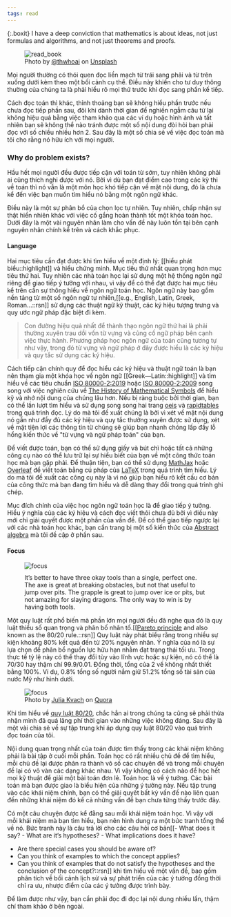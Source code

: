 ```yaml
---
tags: read
---
```


{:.boxit}
I have a deep conviction that mathematics is about ideas, not just formulas and algorithms, and not just theorems and proofs.

<figure>
  <img src="https://images.unsplash.com/photo-1578667343354-26a1de5bfe5a?ixlib=rb-1.2.1&ixid=eyJhcHBfaWQiOjEyMDd9&auto=format&fit=crop&w=1650&q=80" alt="read_book">
  <figcaption>Photo by <a href="https://unsplash.com/@thwhoai">@thwhoai</a> on <a href="https://unsplash.com/">Unsplash</a></figcaption>
</figure>

<p class="drop-cap">M<span>ọi người thường có thói quen đọc liền mạch từ trái sang phải và từ trên xuống dưới kèm theo một bối cảnh cụ thể. Điều này khiến cho tư duy thông thường của chúng ta là phải hiểu rõ mọi thứ trước khi đọc sang phần kế tiếp.</span></p>

Cách đọc toán thì khác, thỉnh thoảng bạn sẽ không hiểu phần trước nếu chưa đọc tiếp phần sau, đôi khi dành thời gian để nghiền ngẫm câu từ lại không hiệu quả bằng việc tham khảo qua các ví dụ hoặc hình ảnh và tất nhiên bạn sẽ không thể nào tránh được một số nội dung đòi hỏi bạn phải đọc với số chiều nhiều hơn 2. Sau đây là một số chia sẻ về việc đọc toán mà tôi cho rằng nó hữu ích với mọi người.

### Why do problem exists?

Hầu hết mọi người đều được tiếp cận với toán từ sớm, tuy nhiên không phải ai cũng thích nghi được với nó. Bởi vì dù bạn đạt điểm cao trong các kỳ thi về toán thì nó vẫn là một môn học khó tiếp cận về mặt nội dung, đó là chưa kể đến việc bạn muốn tìm hiểu nó bằng một ngôn ngữ khác.

Điều này là một sự phân bổ của chọn lọc tự nhiên. Tuy nhiên, chấp nhận sự thật hiển nhiên khác với việc cố gắng hoàn thành tốt một khóa toán học. Dưới đây là một vài nguyên nhân làm cho vấn đề này luôn tồn tại bên cạnh nguyên nhân chính kể trên và cách khắc phục.

#### Language

Hai mục tiêu cần đạt được khi tìm hiểu về một định lý: [[hiểu phát biểu::highlight]] và hiểu chứng minh. Mục tiêu thứ nhất quan trọng hơn mục tiêu thứ hai. Tuy nhiên các nhà toán học lại sử dụng một hệ thống ngôn ngữ riêng để giao tiếp ý tưởng với nhau, vì vậy để có thể đạt được hai mục tiêu kể trên cần sự thông hiểu về ngôn ngữ toán học. Ngôn ngữ này bao gồm nền tảng từ một số ngôn ngữ tự nhiên,[[e.g., English, Latin, Greek, Roman...::rsn]] sử dụng các thuật ngữ kỹ thuật, các ký hiệu tượng trưng và quy ước ngữ pháp đặc biệt đi kèm.

> Con đường hiệu quả nhất để thành thạo ngôn ngữ thứ hai là phải thường xuyên trau dồi vốn từ vựng và củng cố ngữ pháp bên cạnh việc thực hành. Phương pháp học ngôn ngữ của toán cũng tương tự như vậy, trong đó từ vựng và ngữ pháp ở đây được hiểu là các ký hiệu và quy tắc sử dụng các ký hiệu. 

Cách tiếp cận chính quy để đọc hiểu các ký hiệu và thuật ngữ toán là bạn nên tham gia một khóa học về ngôn ngữ [[Greek—Latin::highlight]] và tìm hiểu về các tiêu chuẩn [ISO 80000-2:2019](https://www.iso.org/standard/64973.html) hoặc [ISO 80000-2:2009](https://people.engr.ncsu.edu/jwilson/files/mathsigns.pdf) song song với việc nghiên cứu về [The History of Mathematical Symbols](http://93.174.95.29/main/1166000/5d72233755695170fbb573673e65df43/Joseph%20Mazur%20-%20Enlightening%20Symbols_%20A%20Short%20History%20of%20Mathematical%20Notation%20and%20Its%20Hidden%20Powers-Princeton%20University%20Press%20%282014%29.pdf) để hiểu kỹ và nhớ nội dung của chúng lâu hơn. Nếu bị ràng buộc bởi thời gian, bạn có thể lần lượt tìm hiểu và sử dụng song song hai trang [oeis](https://oeis.org/wiki/List_of_LaTeX_mathematical_symbols) và [rapidtables](https://www.rapidtables.com/math/symbols/Basic_Math_Symbols.html) trong quá trình đọc. Lý do mà tôi đề xuất chúng là bởi vì xét về mặt nội dung nó gần như đầy đủ các ký hiệu và quy tắc thường xuyên được sử dụng, xét về mặt tiện lợi các thông tin từ chúng sẽ giúp bạn nhanh chóng lấp đầy lỗ hổng kiến thức về "từ vựng và ngữ pháp toán" của bạn.

Để viết được toán, bạn có thể sử dụng giấy và bút chì hoặc tất cả những công cụ nào có thể lưu trữ lại sự hiểu biết của bạn về một công thức toán học mà bạn gặp phải. Để thuận tiện, bạn có thể sử dụng [MathJax](https://mathjax.github.io/MathJax-demos-web/input-tex2chtml.html) hoặc [Overleaf](https://www.overleaf.com/) để viết toán bằng cú pháp của [LaTeX](https://www.latex-project.org/) trong quá trình tìm hiểu. Lý do mà tôi đề xuất các công cụ này là vì nó giúp bạn hiểu rõ kết cấu cơ bản của công thức mà bạn đang tìm hiểu và dễ dàng thay đổi trong quá trình ghi chép.

Mục đích chính của việc học ngôn ngữ toán học là để giao tiếp ý tưởng. Hiểu ý nghĩa của các ký hiệu và cách đọc viết thôi chưa đủ bởi vì điều này mới chỉ giải quyết được một phần của vấn đề. Để có thể giao tiếp ngược lại với các nhà toán học khác, bạn cần trang bị một số kiến thức của [Abstract algebra](https://quicklook.netlify.app/notes/abstract-algebra) mà tôi đề cập ở phần sau.

#### Focus

<figure>
  <img src="https://miro.medium.com/max/700/1*TcsPbK3g22mU0hGe08jHPA.gif" alt="focus">
  <figcaption style=" margin-top: 10px; ">It’s better to have three okay tools than a single, perfect one. The axe is great at breaking obstacles, but not that useful to jump over pits. The grapple is great to jump over ice or pits, but not amazing for slaying dragons. The only way to win is by having both tools.</figcaption>
</figure>

Một quy luật rất phổ biến mà phần lớn mọi người đều đã nghe qua đó là quy luật thiểu số quan trọng và phân bố nhân tố.[[[Pareto principle](https://en.wikipedia.org/wiki/Pareto_principle) and also known as the 80/20 rule.::rsn]] Quy luật này phát biểu rằng trong nhiều sự kiện khoảng 80% kết quả đến từ 20% nguyên nhân. Ý nghĩa của nó là sự lựa chọn để phân bổ nguồn lực hữu hạn nhằm đạt trạng thái tối ưu. Trong thực tế tỷ lệ này có thể thay đổi tùy vào lĩnh vực hoặc sự kiện, nó có thể là 70/30 hay thậm chí 99.9/0.01. Đồng thời, tổng của 2 vế không nhất thiết bằng 100%. Ví dụ, 0.8% tổng số người nắm giữ 51.2% tổng số tài sản của nước Mỹ như hình dưới.

<figure>
  <img src="https://qph.fs.quoracdn.net/main-qimg-9a3652ec7c10bf781402eebfd6ff7c0a" alt="focus">
  <figcaption>Photo by <a href="https://www.quora.com/profile/Julia-Kvach">Julia Kvach</a> on <a href="https://www.quora.com/What-is-the-best-thing-you-heard-recently/answer/Julia-Kvach?share=6d36c3f0&srid=XTaeu">Quora</a></figcaption>
</figure>

Khi tìm hiểu về [quy luật 80/20](https://sachvui.com/sachvui-686868666888/ebooks/2017/pdf/Sachvui.Com-nguyen-ly-80-20.pdf), chắc hẳn ai trong chúng ta cũng sẽ phải thừa nhận mình đã quá lãng phí thời gian vào những việc không đáng. Sau đây là một vài chia sẻ về sự tập trung khi áp dụng quy luật 80/20 vào quá trình đọc toán của tôi.

Nội dung quan trọng nhất của toán được tìm thấy trong các khái niệm không phải là bài tập ở cuối mỗi phần. Toán học có rất nhiều chủ đề để tìm hiểu, mỗi chủ đề lại được phân ra thành vô số các chuyên đề và trong mỗi chuyên đề lại có vô vàn các dạng khác nhau. Vì vậy không có cách nào để học hết mọi kỹ thuật để giải một bài toán đơn lẻ. Toán học là về ý tưởng. Các bài toán mà bạn được giao là biểu hiện của những ý tưởng này. Nếu tập trung vào các khái niệm chính, bạn có thể giải quyết bất kỳ vấn đề nào liên quan đến những khái niệm đó kể cả những vấn đề bạn chưa từng thấy trước đây.

Có một câu chuyện được kể đằng sau mỗi khái niệm toán học. Vì vậy với mỗi khái niệm mà bạn tìm hiểu, bạn nên hình dung ra một bức tranh tổng thể về nó. Bức tranh này là câu trả lời cho các câu hỏi cơ bản[[- What does it say? - What are it’s hypotheses? - What implications does it have?
- Are there special cases you should be aware of?
- Can you think of examples to which the concept applies?
- Can you think of examples that do not satisfy the hypotheses and the conclusion of the concept?::rsn]]
 khi tìm hiểu về một vấn đề, bao gồm phân tích về bối cảnh lịch sử và sự phát triển của các ý tưởng đồng thời chỉ ra ưu, nhược điểm của các ý tưởng được trình bày.

Để làm được như vậy, bạn cần phải đọc đi đọc lại nội dung nhiều lần, thậm chí tham khảo ở bên ngoài.
